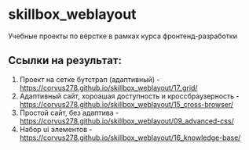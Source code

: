# skillbox_weblayout

Учебные проекты по вёрстке в рамках курса фронтенд-разработки

## Ссылки на результат:

1. Проект на сетке бутстрап (адаптивный) - https://corvus278.github.io/skillbox_weblayout/17_grid/
2. Адаптивный сайт, хороашая доступность и кроссбраузерность - https://corvus278.github.io/skillbox_weblayout/15_cross-browser/
3. Простой сайт, без адаптива - https://corvus278.github.io/skillbox_weblayout/09_advanced-css/
4. Набор ui элементов - https://corvus278.github.io/skillbox_weblayout/16_knowledge-base/
